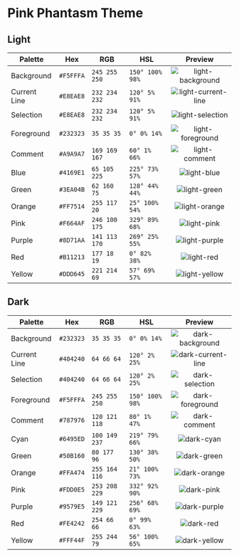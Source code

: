 # Pink Phantasm Theme

## Light

| Palette      | Hex       | RGB           | HSL             | Preview                                                                                                            |
| ------------ | --------- | ------------- | --------------- |:------------------------------------------------------------------------------------------------------------------:|
| Background   | `#F5FFFA` | `245 255 250` | `150° 100% 98%` | ![light-background](https://github.com/pinkphantasm/theme/assets/110753839/7e009f30-388e-4998-8818-5264e0b82c65)   |
| Current Line | `#E8EAE8` | `232 234 232` | `120° 5% 91%`   | ![light-current-line](https://github.com/pinkphantasm/theme/assets/110753839/067a1ea8-9256-45d1-b31d-c10666d4a446) |
| Selection    | `#E8EAE8` | `232 234 232` | `120° 5% 91%`   | ![light-selection](https://github.com/pinkphantasm/theme/assets/110753839/3b3c2b4b-040b-4e79-b8fc-81329e657695)    |
| Foreground   | `#232323` | `35 35 35`    | `0° 0% 14%`     | ![light-foreground](https://github.com/pinkphantasm/theme/assets/110753839/e4b3455d-a43f-445a-946e-f20e68ac432a)   |
| Comment      | `#A9A9A7` | `169 169 167` | `60° 1% 66%`    | ![light-comment](https://github.com/pinkphantasm/theme/assets/110753839/ecc07292-dd59-41ee-8ea8-f736cce3c106)      |
| Blue         | `#4169E1` | `65 105 225`  | `225° 73% 57%`  | ![light-blue](https://github.com/pinkphantasm/theme/assets/110753839/0f57d782-9889-4fc7-9b81-1a97a813d951)         |
| Green        | `#3EA04B` | `62 160 75`   | `128° 44% 44%`  | ![light-green](https://github.com/pinkphantasm/theme/assets/110753839/ef9a2f08-8478-4eb1-900a-af1b101fe2d3)        |
| Orange       | `#FF7514` | `255 117 20`  | `25° 100% 54%`  | ![light-orange](https://github.com/pinkphantasm/theme/assets/110753839/d5a50e62-73df-4711-96b9-570820e88b89)       |
| Pink         | `#F664AF` | `246 100 175` | `329° 89% 68%`  | ![light-pink](https://github.com/pinkphantasm/theme/assets/110753839/caac2e5c-fb4a-4fe4-93e8-199b1eb68638)         |
| Purple       | `#8D71AA` | `141 113 170` | `269° 25% 55%`  | ![light-purple](https://github.com/pinkphantasm/theme/assets/110753839/1f67f5a1-90e3-4640-8f39-b855d2a2fbc7)       |
| Red          | `#B11213` | `177 18 19`   | `0° 82% 38%`    | ![light-red](https://github.com/pinkphantasm/theme/assets/110753839/e7a38943-0009-405c-ab4e-c9394072af39)          |
| Yellow       | `#DDD645` | `221 214 69`  | `57° 69% 57%`   | ![light-yellow](https://github.com/pinkphantasm/theme/assets/110753839/31bb168a-718d-479a-a969-3ef7af9a11f0)       |

## Dark

| Palette      | Hex       | RGB           | HSL             | Preview                                                                                                            |
| ------------ | --------- | ------------- | --------------- |:------------------------------------------------------------------------------------------------------------------:|
| Background   | `#232323` | `35 35 35`    | `0° 0% 14%`     | ![dark-background](https://github.com/pinkphantasm/theme/assets/110753839/c5e1716a-a207-478c-ac94-5e1fe731cb1b)    |
| Current Line | `#404240` | `64 66 64`    | `120° 2% 25%`   | ![dark-current-line](https://github.com/pinkphantasm/theme/assets/110753839/1747c8aa-c3a2-4cb7-8410-84a12a2d5bb5)  |
| Selection    | `#404240` | `64 66 64`    | `120° 2% 25%`   | ![dark-selection](https://github.com/pinkphantasm/theme/assets/110753839/9b51c9f7-9f05-466e-ba9f-80564c31e3c6)     |
| Foreground   | `#F5FFFA` | `245 255 250` | `150° 100% 98%` | ![dark-foreground](https://github.com/pinkphantasm/theme/assets/110753839/8eeeb6d5-c77a-4615-b9b2-bba0077d6215)    |
| Comment      | `#787976` | `120 121 118` | `80° 1% 47%`    | ![dark-comment](https://github.com/pinkphantasm/theme/assets/110753839/63710e0c-b9d6-4918-9ff7-09aef9a0995d)       |
| Cyan         | `#6495ED` | `100 149 237` | `219° 79% 66%`  | ![dark-cyan](https://github.com/pinkphantasm/theme/assets/110753839/7a0e2e3e-3111-4b3d-9fb0-70b282697640)          |
| Green        | `#50B160` | `80 177 96`   | `130° 38% 50%`  | ![dark-green](https://github.com/pinkphantasm/theme/assets/110753839/d98c957b-613c-4c67-84d5-7c15747558d4)         |
| Orange       | `#FFA474` | `255 164 116` | `21° 100% 73%`  | ![dark-orange](https://github.com/pinkphantasm/theme/assets/110753839/3250cb42-3994-45cd-9fe8-52ef7cafe013)        |
| Pink         | `#FDD0E5` | `253 208 229` | `332° 92% 90%`  | ![dark-pink](https://github.com/pinkphantasm/theme/assets/110753839/0062295a-8a7d-450e-98b1-001607db1621)          |
| Purple       | `#9579E5` | `149 121 229` | `256° 68% 69%`  | ![dark-purple](https://github.com/pinkphantasm/theme/assets/110753839/0ef45c35-cba9-48fc-b876-fa7389d78987)        |
| Red          | `#FE4242` | `254 66 66`   | `0° 99% 63%`    | ![dark-red](https://github.com/pinkphantasm/theme/assets/110753839/2064ece2-83a2-41d4-9f5f-7d2228a1b7a3)           |
| Yellow       | `#FFF44F` | `255 244 79`  | `56° 100% 65%`  | ![dark-yellow](https://github.com/pinkphantasm/theme/assets/110753839/bfab060a-44ec-4c4e-b659-868e4a104fc2)        |

